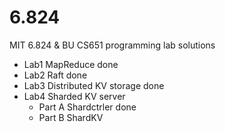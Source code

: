# 6.824
MIT 6.824 &amp; BU CS651 programming lab solutions
- Lab1 MapReduce done
- Lab2 Raft done
- Lab3 Distributed KV storage done
- Lab4 Sharded KV server
  - Part A Shardctrler done
  - Part B ShardKV
